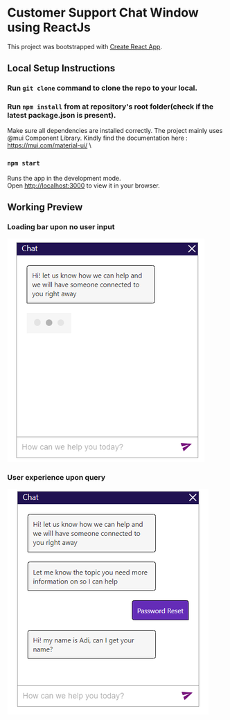 # Customer Support Chat Window using ReactJs

This project was bootstrapped with [Create React App](https://github.com/facebook/create-react-app).


## Local Setup Instructions
### Run `git clone` command to clone the repo to your local.

### Run `npm install` from at repository's root folder(check if the latest package.json is present). 

Make sure all dependencies are installed correctly. The project mainly uses @mui Component Library. Kindly find the documentation here : https://mui.com/material-ui/ \

### `npm start`

Runs the app in the development mode.\
Open [http://localhost:3000](http://localhost:3000) to view it in your browser.

## Working Preview 
 
### Loading bar upon no user input
![chatbot](/src/components/assets/Img/chatbox_loading.png "ChatBox Loading Preview")

### User experience upon query
![chatbot](/src/components/assets/Img/chatbox_response.png "ChatBox Response Preview")
